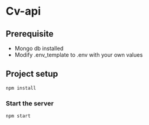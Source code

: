 # Cv-api


## Prerequisite

* Mongo db installed
* Modify .env_template to .env with your own values

## Project setup
```
npm install
```

### Start the server
```
npm start
```
